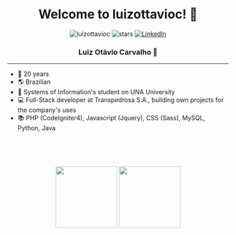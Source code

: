 <h1 align="center"> Welcome to luizottavioc! 🎉</h1>
<div align="center">
  <img src="https://komarev.com/ghpvc/?username=luizottavioc" alt="luizottavioc" />
  <img src="https://img.shields.io/github/stars/luizottavioc?label=Stars" alt="stars">
  <a href="https://www.linkedin.com/in/luizottavioc/" target="_blank"><img src="https://img.shields.io/badge/LinkedIn-%230077B5.svg?&style=flat-square&logo=linkedin&logoColor=white" alt="LinkedIn"></a>
</div>

<h3 align="center"> Luiz Otávio Carvalho 📌 </h3>
<hr>

- 🎈 20 years 
- 🌎 Brazilian 
- 🏫 Systems of Information's student on UNA University 
- 💻 Full-Stack developer at Transpedrosa S.A., building own projects for the company's uses 
- 📚 PHP (CodeIgniter4), Javascript (Jquery), CSS (Sass), MySQL, Python, Java
  
<br><br><br>
<div align="center">
  <img height="140em" src="https://github-readme-stats.vercel.app/api?username=luizottavioc&show_icons=true&theme=dracula&include_all_commits=true&count_private=true"/>
  <img height="140em" src="https://github-readme-stats.vercel.app/api/top-langs/?username=luizottavioc&layout=compact&langs_count=7&theme=dracula"/>
</div>
  

